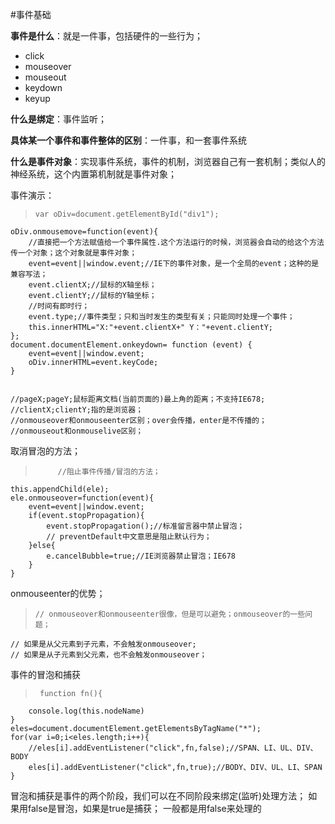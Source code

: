 #事件基础

**事件是什么**：就是一件事，包括硬件的一些行为；
 
- click
- mouseover
- mouseout
- keydown
- keyup

**什么是绑定**：事件监听；

**具体某一个事件和事件整体的区别**：一件事，和一套事件系统

**什么是事件对象**：实现事件系统，事件的机制，浏览器自己有一套机制；类似人的神经系统，这个内置第机制就是事件对象；


事件演示：
>     var oDiv=document.getElementById("div1");
    oDiv.onmousemove=function(event){
        //直接把一个方法赋值给一个事件属性.这个方法运行的时候，浏览器会自动的给这个方法传一个对象；这个对象就是事件对象；
        event=event||window.event;//IE下的事件对象，是一个全局的event；这种的是兼容写法；
        event.clientX;//鼠标的X轴坐标；
        event.clientY;//鼠标的Y轴坐标；
        //时间有即时行；
        event.type;//事件类型；只和当时发生的类型有关；只能同时处理一个事件；
        this.innerHTML="X:"+event.clientX+" Y："+event.clientY;
    };
    document.documentElement.onkeydown= function (event) {
        event=event||window.event;
        oDiv.innerHTML=event.keyCode;
    }


    //pageX;pageY;鼠标距离文档(当前页面的)最上角的距离；不支持IE678;
    //clientX;clientY;指的是浏览器；
    //onmouseover和onmouseenter区别；over会传播，enter是不传播的；
    //onmouseout和onmouselive区别；

取消冒泡的方法；

>          //阻止事件传播/冒泡的方法；
    this.appendChild(ele);
    ele.onmouseover=function(event){
        event=event||window.event;
        if(event.stopPropagation){
            event.stopPropagation();//标准留言器中禁止冒泡；
            // preventDefault中文意思是阻止默认行为；
        }else{
            e.cancelBubble=true;//IE浏览器禁止冒泡；IE678
        }
    }


onmouseenter的优势；
>     // onmouseover和onmouseenter很像，但是可以避免；onmouseover的一些问题；
    // 如果是从父元素到子元素，不会触发onmouseover;
    // 如果是从子元素到父元素，也不会触发onmouseover；

事件的冒泡和捕获

>      function fn(){
        console.log(this.nodeName)
    }
    eles=document.documentElement.getElementsByTagName("*");
    for(var i=0;i<eles.length;i++){
        //eles[i].addEventListener("click",fn,false);//SPAN、LI、UL、DIV、BODY
        eles[i].addEventListener("click",fn,true);//BODY、DIV、UL、LI、SPAN
    }


冒泡和捕获是事件的两个阶段，我们可以在不同阶段来绑定(监听)处理方法；
如果用false是冒泡，如果是true是捕获；
一般都是用false来处理的